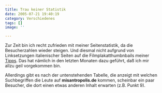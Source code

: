 ```yaml
---
title: Trau keiner Statistik
date: 2005-07-21 19:40:19
category: Verschiedenes
tags: []
image: ''

---
```


Zur Zeit bin ich recht zufrieden mit meiner Seitenstatistik, da die Besucherzahlen wieder steigen. Und diesmal nicht aufgrund von Linksetzungen italienischer Seiten auf die Filmplakatthumbnbails meiner [Tipps](/category/tipps/). Das hat nämlich in den letzten Monaten dazu geführt, daß ich mir allzu geil vorgekommen bin.  

  

Allerdings gibt es nach der untenstehenden Tabelle, die anzeigt mit welchen Suchbegriffen die Leute auf **misantropolis.de** kommen, scheinbar ein paar Besucher, die dort einen etwas anderen Inhalt erwarten (z.B. Punkt 9).
